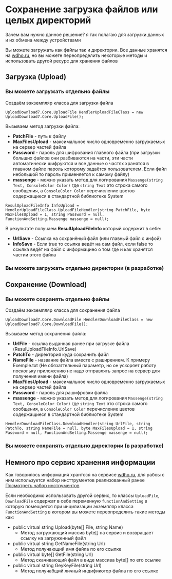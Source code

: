 # Сохранение загрузка файлов или целых директорий
Зачем вам нужно данное решение?
я так полагаю для загрузки данных и их обмена между устройствами 
  
Вы можете загружать как файлы так и директории. Все данные хранятся на [wdho.ru](https://wdho.ru), но вы можете переопределить некоторые методы и использовать другой ресурс для хранения файлов
  
## Загрузка (Upload)
### Вы можете загружать отдельно файлы

Создаём ээкземпляр класса для загрузки файла

`UploadDownload7.Core.UploadFile HendlerUploadFileClass = new UploadDownload7.Core.UploadFile();`

Вызываем метод загрузки файла:
* <b>PatchFile</b> - путь к файлу
* <b>MaxFilesUpload</b> - максимальное число одновременно загружаемых на сервер частей файла
* <b>Password</b> - пароль для шифрования главного файла (при загрузки больших файлов они разбиваются на части, эти части автоматически шифруются и все данные о частях хранятся в главном файле пароль которому задаётся пользователем. Если файл небольшой то пароль применяется к самому файлу)
* <b>massenge</b> - можно указать метод для логирования  `Massenge(string Text, ConsoleColor Color)` где `string Text` это строка самого сообщения, а `ConsoleColor Color` перечисление цветов содержащиеся в стандартной библиотеке System

`ResulUploadFileInfo InfoUpload = HendlerUploadFileClass.UploadFileHendler(string PatchFile, byte MaxFilesUpload = 1, string Password = null, FunctionAndSetting.Massenge massenge = null);`

В результате получаем <b>ResulUploadFileInfo</b> который содержит в себе:
* <b>UrlSave</b> - Ссылка на сохранёный файл (или главный файл с инфой)
* <b>InfoSave</b> - Если true то ссылка ведёт на сам файл, если false то ссылка ведёт на файл с информациео о том где и как хранятся частии этого файла

### Вы можете загружать отдельно директории (в разработке)

## Сохранение (Download)
### Вы можете сохранять отдельно файлы

Создаём ээкземпляр класса для сохранения файла

`UploadDownload7.Core.DownloadFile HendlerDownloadFileClass = new UploadDownload7.Core.DownloadFile();`

Вызываем метод сохранения файла:
* <b>UrlFile</b> - ссылка выданная ранее при загрузке файла (ResulUploadFileInfo.UrlSave)
* <b>PatchTo</b> - директория куда сохранить файл
* <b>NameFile</b> - название файла вместе с раширением. К примеру Exemple.txt (Не обязаттельный параметр, но он ускоряет работу поскольку приложению не надо отправлять запрос на сервер для получения имени файла)
* <b>MaxFilesUpload</b> - максимальное число одновременно загружаемых на сервер частей файла
* <b>Password</b> - пароль для рашифровки файла
* <b>massenge</b> - можно указать метод для логирования  `Massenge(string Text, ConsoleColor Color)` где `string Text` это строка самого сообщения, а `ConsoleColor Color` перечисление цветов содержащиеся в стандартной библиотеке System

`HendlerDownloadFileClass.DownloadHendler(string UrlFile, string PatchTo, string NameFile = null, byte MaxFilesUpload = 1, string Password = null, FunctionAndSetting.Massenge massenge = null);`

### Вы можете сохранять отдельно директории (в разработке)

## Немного про сервис хранения информации

Как говорилось информация хрантсся на сервисе [wdho.ru](https://wdho.ru), для рабоы с ним используется набор инсттрументов реализованный ранее [Посмотреть набор инструментов](https://github.com/Bocmen/UploadDownloadHendler_wdho.ru)

Если необходимо использовать другой сервис, то классы `UploadFile`, `DownloadFile` содержат в себе переменную `functionAndSetting` в которую помещается при инцилизации экземпляр класса `FunctionAndSetting` в котором вы можете переопределить такие методы как:
* public virtual string Upload(byte[] File, string Name)
  * Метод загружающий массив byte[] на сервис и возвращает ссылку на загруженный файл
* public virtual string GetNameFile(string Url)
  * Метод получающий имя файла по его ссылке
* public virtual byte[] GetFile(string Url)
  * Метод скачивающий файл в виде массива byte[] по его ссылке
* public virtual string GeyKeyFile(string Url)
  * Метод получабщий личный индификотор файла по его ссылке
